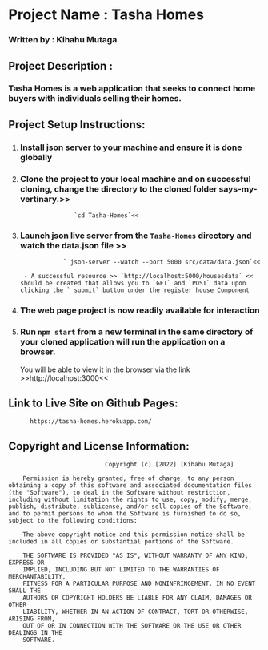  # Project Name : Tasha Homes


### Written by : Kihahu Mutaga



 ## Project Description :
 ### Tasha Homes is a web application that seeks to connect home buyers with individuals selling their homes.



## Project Setup Instructions: 

1. ###  Install json server to your machine and ensure it is done globally

2. ###  Clone the project to your local machine and on successful cloning, change the directory to the cloned folder says-my-vertinary.>>
                      `cd Tasha-Homes`<<


3. ###  Launch json live server from the `Tasha-Homes` directory and watch the data.json file >>
                   ` json-server --watch --port 5000 src/data/data.json`<<

        - A successful resource >> `http://localhost:5000/housesdata` << should be created that allows you to `GET` and `POST` data upon clicking the ` submit` button under the register house Component


4.  ###  The web page project is now readily available for interaction

5.  ### Run `npm start` from a new terminal in the same directory of your cloned application will run the application on a browser.

    You will be able to view it in the browser via the link >>http://localhost:3000<<

## Link to Live Site on Github Pages:

        
          https://tasha-homes.herokuapp.com/

## Copyright and License Information: 
                               Copyright (c) [2022] [Kihahu Mutaga]

        Permission is hereby granted, free of charge, to any person obtaining a copy of this software and associated documentation files (the "Software"), to deal in the Software without restriction, including without limitation the rights to use, copy, modify, merge, publish, distribute, sublicense, and/or sell copies of the Software, and to permit persons to whom the Software is furnished to do so, subject to the following conditions:
        
        The above copyright notice and this permission notice shall be included in all copies or substantial portions of the Software.

        THE SOFTWARE IS PROVIDED "AS IS", WITHOUT WARRANTY OF ANY KIND, EXPRESS OR
        IMPLIED, INCLUDING BUT NOT LIMITED TO THE WARRANTIES OF MERCHANTABILITY,
        FITNESS FOR A PARTICULAR PURPOSE AND NONINFRINGEMENT. IN NO EVENT SHALL THE
        AUTHORS OR COPYRIGHT HOLDERS BE LIABLE FOR ANY CLAIM, DAMAGES OR OTHER
        LIABILITY, WHETHER IN AN ACTION OF CONTRACT, TORT OR OTHERWISE, ARISING FROM,
        OUT OF OR IN CONNECTION WITH THE SOFTWARE OR THE USE OR OTHER DEALINGS IN THE
        SOFTWARE.
